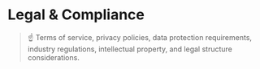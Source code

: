 # Legal & Compliance

> ☝ Terms of service, privacy policies, data protection requirements, industry regulations, intellectual property, and legal structure considerations.

